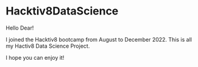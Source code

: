 # Hacktiv8DataScience

Hello Dear!

I joined the Hacktiv8 bootcamp from August to December 2022. This is all my Hactiv8 Data Science Project.

I hope you can enjoy it!
